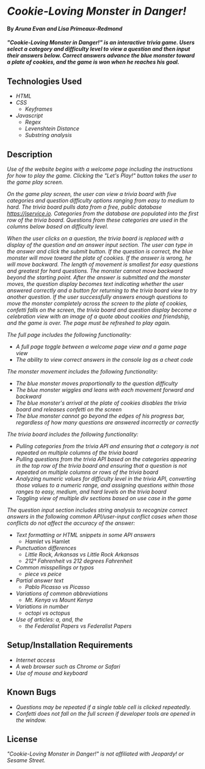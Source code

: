 # _Cookie-Loving Monster in Danger!_

#### By _**Aruna Evan and Lisa Primeaux-Redmond**_

#### _"Cookie-Loving Monster in Danger!" is an interactive trivia game. Users select a category and difficulty level to view a question and then input their answers below. Correct answers advance the blue monster toward a plate of cookies, and the game is won when he reaches his goal._

## Technologies Used

* _HTML_
* _CSS_
    * _Keyframes_
* _Javascript_
    * _Regex_
    * _Levenshtein Distance_
    * _Substring analysis_

## Description

_Use of the website begins with a welcome page including the instructions for how to play the game. Clicking the "Let's Play!" button takes the user to the game play screen._

_On the game play screen, the user can view a trivia board with five categories and question difficulty options ranging from easy to medium to hard. The trivia board pulls data from a free, public database https://jservice.io. Categories from the database are populated into the first row of the trivia board. Questions from these categories are used in the columns below based on difficulty level._

_When the user clicks on a question, the trivia board is replaced with a display of the question and an answer input section. The user can type in the answer and click the submit button. If the question is correct, the blue monster will move toward the plate of cookies. If the answer is wrong, he will move backward. The length of movement is smallest for easy questions and greatest for hard questions. The monster cannot move backward beyond the starting point. After the answer is submitted and the monster moves, the question display becomes text indicating whether the user answered correctly and a button for returning to the trivia board view to try another question. If the user successfully answers enough questions to move the monster completely across the screen to the plate of cookies, confetti falls on the screen, the trivia board and question display become a celebration view with an image of a quote about cookies and friendship, and the game is over. The page must be refreshed to play again._ 

_The full page includes the following functionality:_
* _A full page toggle between a welcome page view and a game page view_
* _The ability to view correct answers in the console log as a cheat code_

_The monster movement includes the following functionality:_
* _The blue monster moves proportionally to the question difficulty_
* _The blue monster wiggles and leans with each movement forward and backward_
* _The blue monster's arrival at the plate of cookies disables the trivia board and releases confetti on the screen_
* _The blue monster cannot go beyond the edges of his progress bar, regardless of how many questions are answered incorrectly or correctly_

_The trivia board includes the following functionality:_
 * _Pulling categories from the trivia API and ensuring that a category is not repeated on multiple columns of the trivia board_
* _Pulling questions from the trivia API based on the categories appearing in the top row of the trivia board and ensuring that a question is not repeated on multiple columns or rows of the trivia board_
* _Analyzing numeric values for difficulty level in the trivia API, converting those values to a numeric range, and assigning questions within those ranges to easy, medium, and hard levels on the trivia board_
* _Toggling view of multiple div sections based on use case in the game_

_The question input section includes string analysis to recognize correct answers in the following common API/user-input conflict cases when those conflicts do not affect the accuracy of the answer:_
* _Text formatting or HTML snippets in some API answers_
    * <i>Hamlet</i> vs Hamlet
* _Punctuation differences_
    * _Little Rock, Arkansas vs Little Rock Arkansas_
    * _212° Fahrenheit vs 212 degrees Fahrenheit_
* _Common misspellings or typos_
    * _piece vs peice_
* _Partial answer text_
    * _Pablo Picasso vs Picasso_
* _Variations of common abbreviations_
    * _Mt. Kenya vs Mount Kenya_
* _Variations in number_
    * _octopi vs octopus_
* _Use of articles: a, and, the_
    * _the Federalist Papers vs Federalist Papers_

## Setup/Installation Requirements

* _Internet access_
* _A web browser such as Chrome or Safari_
* _Use of mouse and keyboard_

## Known Bugs

* _Questions may be repeated if a single table cell is clicked repeatedly._
* _Confetti does not fall on the full screen if developer tools are opened in the window._

## License

_"Cookie-Loving Monster in Danger!" is not affiliated with Jeopardy! or Sesame Street._ 


